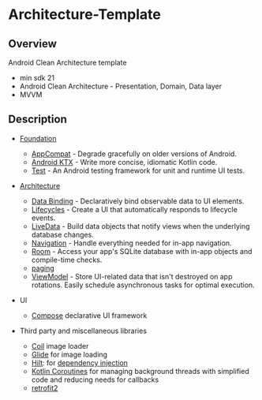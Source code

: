 # Architecture-Template
## Overview

Android Clean Architecture template  

  - min sdk 21 
  - Android Clean Architecture - Presentation, Domain, Data layer
  - MVVM 

## Description

- [Foundation](https://developer.android.com/jetpack/components) 

  - [AppCompat](https://developer.android.com/topic/libraries/support-library/packages#v7-appcompat) - Degrade gracefully on older versions of Android.
  - [Android KTX](https://developer.android.com/kotlin/ktx) - Write more concise, idiomatic Kotlin code.
  - [Test](https://developer.android.com/training/testing/) - An Android testing framework for unit and runtime UI tests.

- [Architecture](https://developer.android.com/jetpack/arch/)

  - [Data Binding](https://developer.android.com/topic/libraries/data-binding/) - Declaratively bind observable data to UI elements.
  - [Lifecycles](https://developer.android.com/topic/libraries/architecture/lifecycle) - Create a UI that automatically responds to lifecycle events.
  - [LiveData](https://developer.android.com/topic/libraries/architecture/livedata) - Build data objects that notify views when the underlying database changes.
  - [Navigation](https://developer.android.com/topic/libraries/architecture/navigation/) - Handle everything needed for in-app navigation.
  - [Room](https://developer.android.com/topic/libraries/architecture/room) - Access your app's SQLite database with in-app objects and compile-time checks.
  - [paging](https://developer.android.com/jetpack/androidx/releases/paging?hl=ko) 
  - [ViewModel](https://developer.android.com/topic/libraries/architecture/viewmodel) - Store UI-related data that isn't destroyed on app rotations. Easily schedule asynchronous tasks for optimal execution.

- UI

  - [Compose](https://developer.android.com/jetpack/compose) declarative UI framework

- Third party and miscellaneous libraries

  - [Coil](https://coil-kt.github.io/coil/compose/) image loader
  - [Glide](https://bumptech.github.io/glide/) for image loading
  - [Hilt](https://developer.android.com/training/dependency-injection/hilt-android): for [dependency injection](https://developer.android.com/training/dependency-injection)
  - [Kotlin Coroutines](https://kotlinlang.org/docs/reference/coroutines-overview.html) for managing background threads with simplified code and reducing needs for callbacks
  - [retrofit2](https://square.github.io/retrofit/) 
